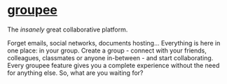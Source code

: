 # [groupee](http://groupee.uk)

The *insanely* great collaborative platform.

Forget emails, social networks, documents hosting... Everything is here in one place: in your group.
Create a group - connect with your friends, colleagues, classmates or anyone in-between - and start collaborating.
Every groupee feature gives you a complete experience without the need for anything else.
So, what are you waiting for?
